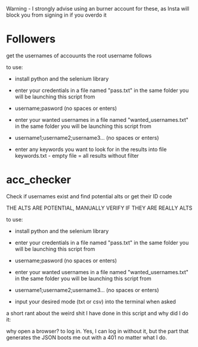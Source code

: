 Warning - I strongly advise using an burner account for these, as Insta will block you from signing in if you overdo it

# Followers
get the usernames of accouunts the root username follows

to use:
  - install python and the selenium library
  
  - enter your credentials in a file named "pass.txt" in the same folder you will be launching this script from
  - username;pasword (no spaces or enters)

  - enter your wanted usernames in a file named "wanted_usernames.txt" in the same folder you will be launching this script from
  - username1;username2;username3... (no spaces or enters)

  - enter any keywords you want to look for in the results into file keywords.txt - empty file = all results without filter

# acc_checker
Check if usernames exist and find potential alts or get their ID code

THE ALTS ARE POTENTIAL, MANUALLY VERIFY IF THEY ARE REALLY ALTS

to use:
  - install python and the selenium library
  
  - enter your credentials in a file named "pass.txt" in the same folder you will be launching this script from
  - username;pasword (no spaces or enters)

  - enter your wanted usernames in a file named "wanted_usernames.txt" in the same folder you will be launching this script from
  - username1;username2;username3... (no spaces or enters)

  - input your desired mode (txt or csv) into the terminal when asked

a short rant about the weird shit I have done in this script and why did I do it:

why open a browser?
to log in. Yes, I can log in without it, but the part that generates the JSON boots me out with a 401 no matter
what I do.
